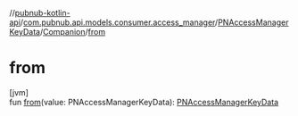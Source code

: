 //[pubnub-kotlin-api](../../../../index.md)/[com.pubnub.api.models.consumer.access_manager](../../index.md)/[PNAccessManagerKeyData](../index.md)/[Companion](index.md)/[from](from.md)

# from

[jvm]\
fun [from](from.md)(value: PNAccessManagerKeyData): [PNAccessManagerKeyData](../index.md)
